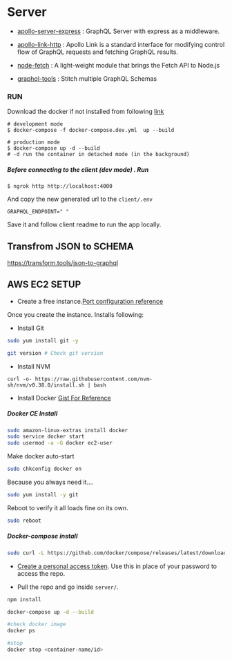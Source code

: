 # Server

- [apollo-server-express](https://www.apollographql.com/docs/apollo-server/integrations/middleware/) : GraphQL Server with express as a middleware.

- [apollo-link-http](https://www.apollographql.com/docs/link/#usage) : Apollo Link is a standard interface for modifying control flow of GraphQL requests and fetching GraphQL results.

- [node-fetch](https://github.com/node-fetch/node-fetch) : A light-weight module that brings the Fetch API to Node.js

- [graphql-tools](https://www.graphql-tools.com/docs/introduction) : Stitch multiple GraphQL Schemas

### RUN

Download the docker if not installed from following [link](https://www.docker.com/products/docker-desktop)

```shell
# development mode
$ docker-compose -f docker-compose.dev.yml  up --build

# production mode
$ docker-compose up -d --build
# -d run the container in detached mode (in the background)

```

##### Before connecting to the client (dev mode) . Run

```shell
$ ngrok http http://localhost:4000
```

And copy the new generated url to the `client/.env`

```
GRAPHQL_ENDPOINT=" "
```

Save it and follow client readme to run the app locally.

## Transfrom JSON to SCHEMA

https://transform.tools/json-to-graphql

## AWS EC2 SETUP

- Create a free instance.[Port configuration reference](https://medium.com/@chandupriya93/deploying-docker-containers-with-aws-ec2-instance-265038bba674)

Once you create the instance. Installs following:

- Install Git

```sh
sudo yum install git -y

git version # Check git version
```

- Install NVM

```
curl -o- https://raw.githubusercontent.com/nvm-sh/nvm/v0.38.0/install.sh | bash
```

- Install Docker [Gist For Reference](https://gist.github.com/npearce/6f3c7826c7499587f00957fee62f8ee9)

##### Docker CE Install

```sh
sudo amazon-linux-extras install docker
sudo service docker start
sudo usermod -a -G docker ec2-user
```

Make docker auto-start

```sh
sudo chkconfig docker on
```

Because you always need it....

```sh
sudo yum install -y git
```

Reboot to verify it all loads fine on its own.

```sh
sudo reboot
```

##### Docker-compose install

```sh
sudo curl -L https://github.com/docker/compose/releases/latest/download/docker-compose-$(uname -s)-$(uname -m) -o /usr/local/bin/docker-compose
```

- [Create a personal access token](https://docs.github.com/en/github/authenticating-to-github/keeping-your-account-and-data-secure/creating-a-personal-access-token). Use this in place of your password to access the repo.

- Pull the repo and go inside `server/`.

```sh
npm install

docker-compose up -d --build

#check docker image
docker ps

#stop
docker stop <container-name/id>
```


